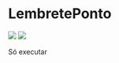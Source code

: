 # LembretePonto

[![](https://img.shields.io/github/release/eduardoflex/LembretePonto.svg)](https://github.com/eduardoflex/LembretePonto/releases)
[![](https://img.shields.io/github/issues/eduardoflex/LembretePonto.svg)](https://github.com/eduardoflex/LembretePonto/issues)
 
Só executar
